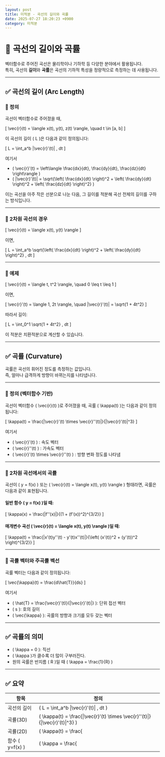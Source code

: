 ```yaml
---
layout: post
title: 미적분 - 곡선의 길이와 곡률
date: 2025-07-27 18:20:23 +0900
category: 미적분
---
```

# 📘 곡선의 길이와 곡률

벡터함수로 주어진 곡선은 물리학이나 기하학 등 다양한 분야에서 활용됩니다.  
특히, 곡선의 **길이**와 **곡률**은 곡선의 기하적 특성을 정량적으로 측정하는 데 사용됩니다.

---

## ✅ 곡선의 길이 (Arc Length)

### 🔹 정의

곡선이 벡터함수로 주어졌을 때,

\[
\vec{r}(t) = \langle x(t), y(t), z(t) \rangle, \quad t \in [a, b]
\]

이 곡선의 길이 \( L \)은 다음과 같이 정의됩니다:

\[
L = \int_a^b \|\vec{r}'(t)\| \, dt
\]

여기서  
- \( \vec{r}'(t) = \left\langle \frac{dx}{dt}, \frac{dy}{dt}, \frac{dz}{dt} \right\rangle \)  
- \( \|\vec{r}'(t)\| = \sqrt{\left( \frac{dx}{dt} \right)^2 + \left( \frac{dy}{dt} \right)^2 + \left( \frac{dz}{dt} \right)^2} \)

이는 곡선을 아주 작은 선분으로 나눈 다음, 그 길이를 적분해 곡선 전체의 길이를 구하는 방식입니다.

---

### 🔹 2차원 곡선의 경우

\[
\vec{r}(t) = \langle x(t), y(t) \rangle
\]

이면,

\[
L = \int_a^b \sqrt{\left( \frac{dx}{dt} \right)^2 + \left( \frac{dy}{dt} \right)^2} \, dt
\]

---

### 🔹 예제

\[
\vec{r}(t) = \langle t, t^2 \rangle, \quad 0 \leq t \leq 1
\]

이면,

\[
\vec{r}'(t) = \langle 1, 2t \rangle, \quad \|\vec{r}'(t)\| = \sqrt{1 + 4t^2}
\]

따라서 길이:

\[
L = \int_0^1 \sqrt{1 + 4t^2} \, dt
\]

이 적분은 치환적분으로 계산할 수 있습니다.

---

## ✅ 곡률 (Curvature)

곡률은 곡선의 휘어진 정도를 측정하는 값입니다.  
즉, 얼마나 급격하게 방향이 바뀌는지를 나타냅니다.

---

### 🔹 정의 (벡터함수 기반)

곡선이 벡터함수 \( \vec{r}(t) \)로 주어졌을 때, 곡률 \( \kappa(t) \)는 다음과 같이 정의됩니다:

\[
\kappa(t) = \frac{\|\vec{r}'(t) \times \vec{r}''(t)\|}{\|\vec{r}'(t)\|^3}
\]

여기서  
- \( \vec{r}'(t) \) : 속도 벡터  
- \( \vec{r}''(t) \) : 가속도 벡터  
- \( \vec{r}'(t) \times \vec{r}''(t) \) : 방향 변화 정도를 나타냄

---

### 🔹 2차원 곡선에서의 곡률

곡선이 \( y = f(x) \) 또는 \( \vec{r}(t) = \langle x(t), y(t) \rangle \) 형태라면, 곡률은 다음과 같이 표현됩니다.

#### 일반 함수 \( y = f(x) \)일 때:

\[
\kappa(x) = \frac{|f''(x)|}{(1 + (f'(x))^2)^{3/2}}
\]

#### 매개변수 곡선 \( \vec{r}(t) = \langle x(t), y(t) \rangle \)일 때:

\[
\kappa(t) = \frac{|x'(t)y''(t) - y'(t)x''(t)|}{\left( (x'(t))^2 + (y'(t))^2 \right)^{3/2}}
\]

---

### 🔹 곡률 벡터와 주곡률 벡선

곡률 벡터는 다음과 같이 정의됩니다:

\[
\vec{\kappa}(t) = \frac{d\hat{T}}{ds}
\]

여기서  
- \( \hat{T} = \frac{\vec{r}'(t)}{\|\vec{r}'(t)\|} \): 단위 접선 벡터  
- \( s \): 호의 길이  
- \( \vec{\kappa} \): 곡률의 방향과 크기를 모두 갖는 벡터

---

## ✅ 곡률의 의미

- \( \kappa = 0 \): 직선
- \( \kappa \)가 클수록 더 많이 구부러진다.
- 원의 곡률은 반지름 \( R \)일 때 \( \kappa = \frac{1}{R} \)

---

## ✅ 요약

| 항목         | 정의 |
|--------------|------|
| 곡선의 길이   | \( L = \int_a^b \|\vec{r}'(t)\| \, dt \) |
| 곡률(3D)     | \( \kappa(t) = \frac{\|\vec{r}'(t) \times \vec{r}''(t)\|}{\|\vec{r}'(t)\|^3} \) |
| 곡률(2D)     | \( \kappa(t) = \frac{|x'y'' - y'x''|}{(x'^2 + y'^2)^{3/2}} \) |
| 함수 \( y=f(x) \) | \( \kappa = \frac{|f''(x)|}{(1 + f'^2)^{3/2}} \) |
